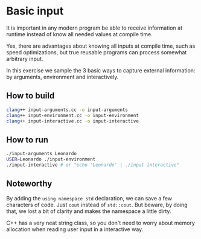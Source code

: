 # Basic input

It is important in any modern program be able to receive information at runtime
instead of know all needed values at compile time.

Yes, there are advantages about knowing all inputs at compile time, such as
speed optimizations, but true reusable programs can process somewhat arbitrary
input.

In this exercise we sample the 3 basic ways to capture external information: by
arguments, environment and interactively.

## How to build

```bash
clang++ input-arguments.cc -o input-arguments
clang++ input-environment.cc -o input-environment
clang++ input-interactive.cc -o input-interactive
```

## How to run

```bash
./input-arguments Leonardo
USER=Leonardo ./input-environment
./input-interactive # or "echo 'Leonardo' | ./input-interactive"
```

## Noteworthy

By adding the `using namespace std` declaration, we can save a few characters of
code. Just `cout` instead of `std::cout`. But beware, by doing that, we lost a
bit of clarity and makes the namespace a little dirty.

C++ has a very neat string class, so you don't need to worry about memory
allocation when reading user input in a interactive way.
